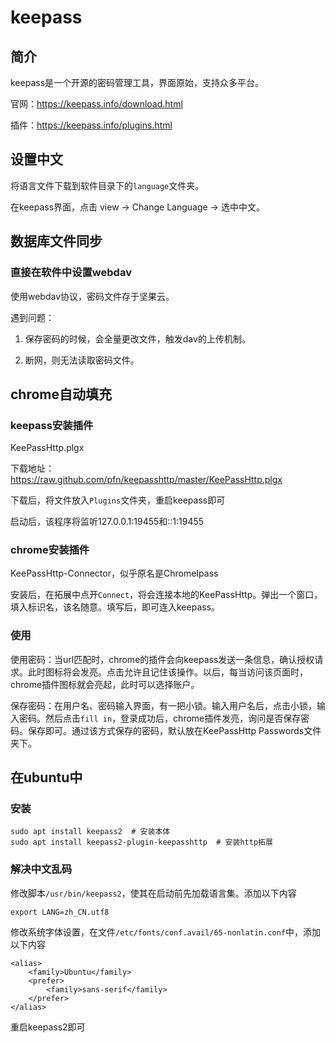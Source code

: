 # keepass

## 简介

keepass是一个开源的密码管理工具，界面原始，支持众多平台。

官网：https://keepass.info/download.html

插件：https://keepass.info/plugins.html

## 设置中文

将语言文件下载到软件目录下的`language`文件夹。

在keepass界面，点击 view -> Change Language -> 选中中文。

## 数据库文件同步

### 直接在软件中设置webdav

使用webdav协议，密码文件存于坚果云。

遇到问题：

1. 保存密码的时候，会全量更改文件，触发dav的上传机制。

2. 断网，则无法读取密码文件。

## chrome自动填充

### keepass安装插件

KeePassHttp.plgx

下载地址：https://raw.github.com/pfn/keepasshttp/master/KeePassHttp.plgx

下载后，将文件放入`Plugins`文件夹，重启keepass即可

启动后，该程序将监听127.0.0.1:19455和::1:19455

### chrome安装插件

KeePassHttp-Connector，似乎原名是ChromeIpass

安装后，在拓展中点开`Connect`，将会连接本地的KeePassHttp。弹出一个窗口，填入标识名，该名随意。填写后，即可连入keepass。

### 使用

使用密码：当url匹配时，chrome的插件会向keepass发送一条信息，确认授权请求。此时图标将会发亮。点击允许且记住该操作。以后，每当访问该页面时，chrome插件图标就会亮起，此时可以选择账户。

保存密码：在用户名、密码输入界面，有一把小锁。输入用户名后，点击小锁，输入密码。然后点击`fill in`，登录成功后，chrome插件发亮，询问是否保存密码。保存即可。通过该方式保存的密码，默认放在KeePassHttp Passwords文件夹下。

## 在ubuntu中

### 安装

```
sudo apt install keepass2  # 安装本体
sudo apt install keepass2-plugin-keepasshttp  # 安装http拓展
```



### 解决中文乱码

修改脚本`/usr/bin/keepass2`，使其在启动前先加载语言集。添加以下内容

```
export LANG=zh_CN.utf8
```



修改系统字体设置，在文件`/etc/fonts/conf.avail/65-nonlatin.conf`中，添加以下内容

```
<alias>
	<family>Ubuntu</family>
	<prefer>
		<family>sans-serif</family>
	</prefer>
</alias>
```

重启keepass2即可
